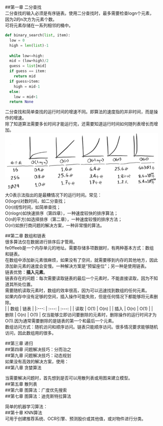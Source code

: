 ##第一章 二分查找  
二分查找的输入必须是有序链表。使用二分查找时，最多需要检查logn个元素，因为2的n次方为元素个数。  
可将元素存储在一系列相邻的桶中。  
```python
def binary_search(list, item):
  low = 0
  high = len(list)-1
  
  while low<=high:
  mid = (low+high)/2
  guess = list[mid]
  if guess == item:
    return mid
  if guess>item:
    high = mid-1
  else:
    low = mid+1
  return None
```
二分查找和简单查找的运行时间的增速不同。即算法的速度指的并非时间，而是操作的增速。  
除了知道算法需要多长时间才能运行完，还需要知道运行时间如何随列表增长而增加。  
![](scripts/不同复杂度下的增速.png)
大O表示法指出的是最糟情况下的运行时间。常见：  
O(logn)对数时间，如二分查找；  
O(n)线性时间，如简单查找；  
O(nlogn)如快速排序（第四章），一种速度较快的排序算法；  
O(n的平方)如选择排序（第二章），一种速度较慢的排序方法；  
O(n!)如旅行商问题的解决方案，一种非常慢的算法。  

##第二章 数组和链表  
很多算法仅在数据进行排序后才管用。  
fe0ffeeb是一个内存单元的地址。需要存储多项数据时，有两种基本方式：数组和链表。  
在数组中添加新元素很麻烦，如果没有了空间，就需要移到内存的其他地方，因此添加新元素的速度会变慢。一种解决方案是“预留座位”；另一种是使用链表。  
链表优势：**插入元素**。  
链表存在的问题：每次需要读取链表的最后一个元素时，不能直接读取，因为不知道其所处位置。  
需要随机读取元素时，数组的效率很高，因为可以迅速找到数组的任何元素。  
如果内存中没有足够的空间，插入操作可能失败，但是任何情况下都能够将元素删除。  
| | 数组 | 链表 |
|:---: | :---: | :---: |
| 读取 | O(1) | O(n) |
| 插入 | O(n) | O(1) |
| 删除 | O(n) | O(1) |
仅当能够立即访问要删除的元素时，删除操作的运行时间才为O(1).因为通常需要删除的是链表的第一个和最后一个元素。  
数组访问方式：随机访问和顺序访问。链表只能顺序访问。很多情况要求能够随机访问，因此数组用的很多。  



##第三章 递归  
##第四章 问题解决技巧：分而治之  
##第九章 问题解决技巧：动态规划  
如果没有高效的解决方案，使用：  
##第八章 贪婪算法  

当需要解决问题时，首先想到是否可以用散列表或用图来建立模型。  
##第五章 散列表  
##第六章 图算法：广度优先搜索  
##第七章 图算法：迪克斯特拉算法  

简单的机器学习算法：  
##第十章 KNN算法  
可用于创建推荐系统、OCR引擎、预测股价或其他值，或对物件进行分类。  
